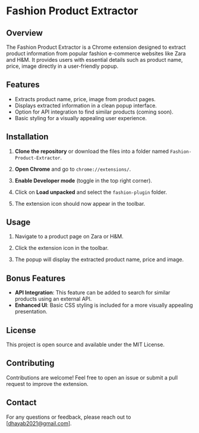 # Fashion Product Extractor

## Overview
The Fashion Product Extractor is a Chrome extension designed to extract product information from popular fashion e-commerce websites like Zara and H&M. It provides users with essential details such as product name, price, image directly in a user-friendly popup.

## Features
- Extracts product name, price, image from product pages.
- Displays extracted information in a clean popup interface.
- Option for API integration to find similar products (coming soon).
- Basic styling for a visually appealing user experience.

## Installation

1. **Clone the repository** or download the files into a folder named `Fashion-Product-Extractor`.

2. **Open Chrome** and go to `chrome://extensions/`.

3. **Enable Developer mode** (toggle in the top right corner).

4. Click on **Load unpacked** and select the `fashion-plugin` folder.

5. The extension icon should now appear in the toolbar.

## Usage

1. Navigate to a product page on Zara or H&M.

2. Click the extension icon in the toolbar.

3. The popup will display the extracted product name, price and image.

## Bonus Features
- **API Integration**: This feature can be added to search for similar products using an external API.
- **Enhanced UI**: Basic CSS styling is included for a more visually appealing presentation.

## License
This project is open source and available under the MIT License.

## Contributing
Contributions are welcome! Feel free to open an issue or submit a pull request to improve the extension.

## Contact
For any questions or feedback, please reach out to [dhayab2021@gmail.com].
